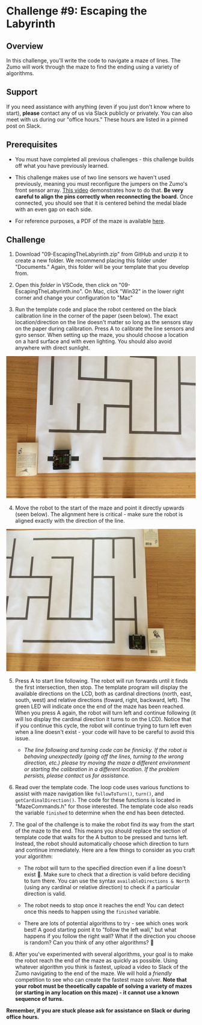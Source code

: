 # Challenge #9: Escaping the Labyrinth

## Overview

In this challenge, you'll write the code to navigate a maze of lines. The Zumo will work through the maze to find the ending using a variety of algorithms.

## Support

If you need assistance with anything (even if you just don't know where to start), **please** contact any of us via Slack publicly or privately. You can also meet with us during our "office hours." These hours are listed in a pinned post on Slack.

## Prerequisites

* You must have completed all previous challenges - this challenge builds off what you have previously learned.

* This challenge makes use of two line sensors we haven't used previously, meaning you must reconfigure the jumpers on the Zumo's front sensor array. [This video](https://drive.google.com/file/d/1sCsUIG6LEr4cQy_7eSqMPwwuEOuQpxoX/view?usp=sharing) demonstrates how to do that. **Be very careful to align the pins correctly when reconnecting the board.** Once connected, you should see that it is centered behind the medal blade with an even gap on each side.

* For reference purposes, a PDF of the maze is available [here](https://raw.githubusercontent.com/Mechanical-Advantage/SummerTraining2020/master/resources/09-maze.pdf).

## Challenge

1. Download "09-EscapingTheLabyrinth.zip" from GitHub and unzip it to create a new folder. We recommend placing this folder under "Documents." Again, this folder will be your template that you develop from.

2. Open this *folder* in VSCode, then click on "09-EscapingTheLabyrinth.ino". On Mac, click "Win32" in the lower right corner and change your configuration to "Mac"

3. Run the template code and place the robot centered on the black calibration line in the corner of the paper (seen below). The exact location/direction on the line doesn't matter so long as the sensors stay on the paper during calibration. Press A to calibrate the line sensors and gyro sensor. When setting up the maze, you should choose a location on a hard surface and with even lighting. You should also avoid anywhere with direct sunlight.

![Picture of calibration position](https://raw.githubusercontent.com/Mechanical-Advantage/SummerTraining2020/master/resources/09-calibrationpos.jpg)

4. Move the robot to the start of the maze and point it directly upwards (seen below). The alignment here is critical - make sure the robot is aligned exactly with the direction of the line.

![Picture of start position](https://raw.githubusercontent.com/Mechanical-Advantage/SummerTraining2020/master/resources/09-startpos.jpg)

5. Press A to start line following. The robot will run forwards until it finds the first intersection, then stop. The template program will display the available directions on the LCD, both as cardinal directions (north, east, south, west) and relative directions (foward, right, backward, left). The green LED will indicate once the end of the maze has been reached. When you press A again, the robot will turn left and continue following (it will lso display the cardinal direction it turns to on the LCD). Notice that if you continue this cycle, the robot will continue trying to turn left even when a line doesn't exist - your code will have to be careful to avoid this issue.

    * *The line following and turning code can be finnicky. If the robot is behaving unexpectedly (going off the lines, turning to the wrong direction, etc.) please try moving the maze a different environment or starting the calibration in a different location. If the problem persists, please contact us for assistance.*

6. Read over the template code. The loop code uses various functions to assist with maze navigation like `followToTurn()`, `turn()`, and `getCardinalDirection()`. The code for these functions is located in "MazeCommands.h" for those interested. The template code also reads the variable `finished` to determine when the end has been detected.

7. The goal of the challenge is to make the robot find its way from the start of the maze to the end. This means you should replace the section of template code that waits for the A button to be pressed and turns left. Instead, the robot should automatically choose which direction to turn and continue immediately. Here are a few things to consider as you craft your algorithm:

    * The robot will turn to the specified direction even if a line doesn't exist :grimacing:. Make sure to check that a direction is valid before deciding to turn there. You can use the syntax `availableDirections & North` (using any cardinal or relative direction) to check if a particular direction is valid.

    * The robot needs to stop once it reaches the end! You can detect once this needs to happen using the `finished` variable.

    * There are lots of potential algorithms to try - see which ones work best! A good starting point it to "follow the left wall," but what happens if you follow the right wall? What if the direction you choose is random? Can you think of any other algorithms? :thinking:

8. After you've experimented with several algorithms, your goal is to make the robot reach the end of the maze as quickly as possible. Using whatever algorithm you think is fastest, upload a video to Slack of the Zumo navigating to the end of the maze. We will hold a *friendly* competition to see who can create the fastest maze solver. **Note that your robot must be theoetically capable of solving a variety of mazes (or starting in any location on this maze) - it cannot use a known sequence of turns.**

**Remember, if you are stuck please ask for assistance on Slack or during office hours.**